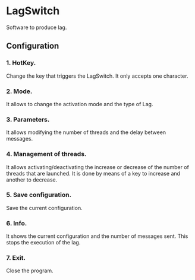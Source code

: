 # LagSwitch
Software to produce lag.

## Configuration
### 1. HotKey.
Change the key that triggers the LagSwitch. It only accepts one character.

### 2. Mode.
It allows to change the activation mode and the type of Lag.

### 3. Parameters.
It allows modifying the number of threads and the delay between messages.

### 4. Management of threads.
It allows activating/deactivating the increase or decrease of the number of threads that are launched. It is done by means of a key to increase and another to decrease.

### 5. Save configuration.
Save the current configuration.

### 6. Info.
It shows the current configuration and the number of messages sent. This stops the execution of the lag.

### 7. Exit.
Close the program.
